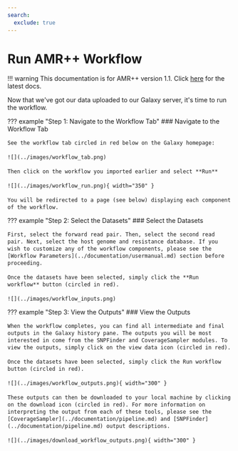 ```yaml
---
search:
  exclude: true
---
```


# Run AMR++ Workflow

!!! warning
    This documentation is for AMR++ version 1.1. Click [here](../../latest/introduction.md) for the latest docs.

Now that we've got our data uploaded to our Galaxy server, it's time to run the workflow.


??? example "Step 1: Navigate to the Workflow Tab"
    ### Navigate to the Workflow Tab
    
    See the workflow tab circled in red below on the Galaxy homepage:

    ![](../images/workflow_tab.png)

    Then click on the workflow you imported earlier and select **Run**
    
    ![](../images/workflow_run.png){ width="350" }

    You will be redirected to a page (see below) displaying each component of the workflow.
    
??? example "Step 2: Select the Datasets"
    ### Select the Datasets
    
    First, select the forward read pair. Then, select the second read pair. Next, select the host genome and resistance database. If you wish to customize any of the workflow components, please see the [Workflow Parameters](../documentation/usermanual.md) section before proceeding.

    Once the datasets have been selected, simply click the **Run workflow** button (circled in red).

    ![](../images/workflow_inputs.png)


??? example "Step 3: View the Outputs"
    ### View the Outputs
    
    When the workflow completes, you can find all intermediate and final outputs in the Galaxy history pane. The outputs you will be most interested in come from the SNPFinder and CoverageSampler modules. To view the outputs, simply click on the view data icon (circled in red).

    Once the datasets have been selected, simply click the Run workflow button (circled in red).

    ![](../images/workflow_outputs.png){ width="300" }
    
    These outputs can then be downloaded to your local machine by clicking on the download icon (circled in red). For more information on interpreting the output from each of these tools, please see the [CoverageSampler](../documentation/pipeline.md) and [SNPFinder](../documentation/pipeline.md) output descriptions.

    ![](../images/download_workflow_outputs.png){ width="300" }



